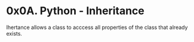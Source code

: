 # 0x0A. Python - Inheritance
Ihertance allows a class to acccess all properties of the class that already exists.